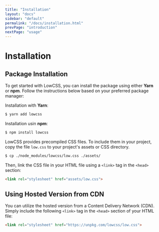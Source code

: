 ```yaml
---
title: "Installation"
layout: "docs"
sidebar: "default"
permalink: "/docs/installation.html"
prevPage: "introduction"
nextPage: "usage"
---
```


# Installation

## Package Installation

To get started with LowCSS, you can install the package using either **Yarn** or **npm**. Follow the instructions below based on your preferred package manager:

Installation with **Yarn**:

```bash
$ yarn add lowcss
``` 

Installation usin **npm**:

```bash
$ npm install lowcss
```

LowCSS provides precompiled CSS files. To include them in your project, copy the file `low.css` to your project's assets or CSS directory.

```bash
$ cp ./node_modules/lowcss/low.css ./assets/
```

Then, link the CSS file in your HTML file using a `<link>` tag in the `<head>` section:

```html
<link rel="stylesheet" href="assets/low.css">
```

## Using Hosted Version from CDN

You can utilize the hosted version from a Content Delivery Network (CDN). Simply include the following `<link>` tag in the `<head>` section of your HTML file:

```html
<link rel="stylesheet" href="https://unpkg.com/lowcss/low.css">
```
